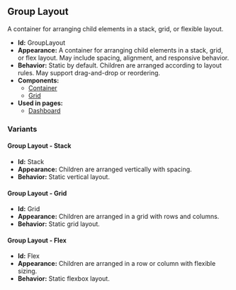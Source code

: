 ## Group Layout
A container for arranging child elements in a stack, grid, or flexible layout.
- **Id:** GroupLayout
- **Appearance:** A container for arranging child elements in a stack, grid, or flex layout. May include spacing, alignment, and responsive behavior.
- **Behavior:** Static by default. Children are arranged according to layout rules. May support drag-and-drop or reordering.
- **Components:**
  - [Container](../components/Container.md)
  - [Grid](../components/Grid.md)
- **Used in pages:**
  - [Dashboard](../pages/Dashboard.md)
### Variants
#### Group Layout - **Stack**
- **Id:** Stack
- **Appearance:** Children are arranged vertically with spacing.
- **Behavior:** Static vertical layout.
#### Group Layout - **Grid**
- **Id:** Grid
- **Appearance:** Children are arranged in a grid with rows and columns.
- **Behavior:** Static grid layout.
#### Group Layout - **Flex**
- **Id:** Flex
- **Appearance:** Children are arranged in a row or column with flexible sizing.
- **Behavior:** Static flexbox layout.
